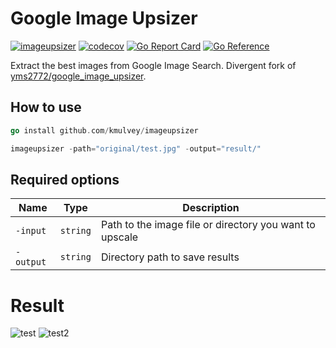 # Google Image Upsizer 

[![imageupsizer](https://github.com/kmulvey/imageupsizer/actions/workflows/release_build.yml/badge.svg)](https://github.com/kmulvey/imageupsizer/actions/workflows/release_build.yml) [![codecov](https://codecov.io/gh/kmulvey/imageupsizer/branch/main/graph/badge.svg?token=S1d7uQiIM3)](https://codecov.io/gh/kmulvey/imageupsizer) [![Go Report Card](https://goreportcard.com/badge/github.com/kmulvey/imageupsizer)](https://goreportcard.com/report/github.com/kmulvey/imageupsizer) [![Go Reference](https://pkg.go.dev/badge/github.com/kmulvey/imageupsizer.svg)](https://pkg.go.dev/github.com/kmulvey/imageupsizer)

Extract the best images from Google Image Search. Divergent fork of [yms2772/google_image_upsizer]([yms2772/google_image_upsizer](https://github.com/yms2772/google_image_upsizer)).

## How to use
```go
go install github.com/kmulvey/imageupsizer
```
```go
imageupsizer -path="original/test.jpg" -output="result/"
```

## Required options
|Name|Type|Description|
|------|---|---|
|`-input`|`string`|Path to the image file or directory you want to upscale|
|`-output`|`string`|Directory path to save results|

# Result
![test](https://user-images.githubusercontent.com/6222645/167277591-7f92d665-7e92-4698-8d0a-216d44170c3d.png)
![test2](https://user-images.githubusercontent.com/6222645/167277593-61beab00-259b-4ebe-bb79-60dd4b4d084b.png)
